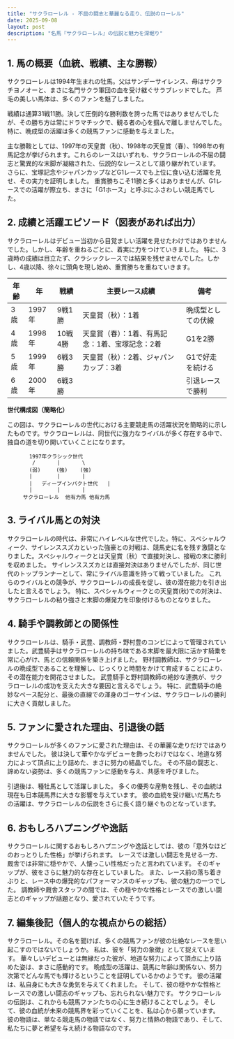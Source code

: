 ```yaml
---
title: "サクラローレル - 不屈の闘志と華麗なる走り、伝説のローレル"
date: 2025-09-08
layout: post
description: "名馬『サクラローレル』の伝説と魅力を深堀り"
---
```


## 1. 馬の概要（血統、戦績、主な勝鞍）

サクラローレルは1994年生まれの牡馬。父はサンデーサイレンス、母はサクラチヨノオーと、まさに名門サクラ軍団の血を受け継ぐサラブレッドでした。  芦毛の美しい馬体は、多くのファンを魅了しました。

戦績は通算31戦11勝。決して圧倒的な勝利数を誇った馬ではありませんでしたが、その勝ち方は常にドラマチックで、観る者の心を掴んで離しませんでした。  特に、晩成型の活躍は多くの競馬ファンに感動を与えました。

主な勝鞍としては、1997年の天皇賞（秋）、1998年の天皇賞（春）、1998年の有馬記念が挙げられます。これらのレースはいずれも、サクラローレルの不屈の闘志と驚異的な末脚が凝縮された、伝説的なレースとして語り継がれています。  さらに、宝塚記念やジャパンカップなどG1レースでも上位に食い込む活躍を見せ、その実力を証明しました。  重賞勝ちこそ11勝と多くはありませんが、G1レースでの活躍が際立ち、まさに「G1ホース」と呼ぶにふさわしい競走馬でした。


## 2. 成績と活躍エピソード（図表があれば出力）

サクラローレルはデビュー当初から目覚ましい活躍を見せたわけではありませんでした。しかし、年齢を重ねるごとに、着実に力をつけていきました。  特に、3歳時の成績は目立たず、クラシックレースでは結果を残せませんでした。しかし、4歳以降、徐々に頭角を現し始め、重賞勝ちを重ねていきます。

| 年齢 | 年 | 戦績 | 主要レース成績 | 備考 |
|---|---|---|---|---|
| 3歳 | 1997年 | 9戦1勝 |  天皇賞（秋）：1着 | 晩成型としての伏線 |
| 4歳 | 1998年 | 10戦4勝 | 天皇賞（春）：1着、有馬記念：1着、宝塚記念：2着 |  G1を2勝  |
| 5歳 | 1999年 | 6戦3勝 | 天皇賞（秋）：2着、ジャパンカップ：3着 |  G1で好走を続ける |
| 6歳 | 2000年 | 6戦3勝 |  |  引退レースで勝利  |


**世代構成図（簡略化）**

この図は、サクラローレルの世代における主要競走馬の活躍状況を簡略的に示したものです。サクラローレルは、同世代に強力なライバルが多く存在する中で、独自の道を切り開いていくことになります。

```
       1997年クラシック世代
        /       |       \
       (弱)     (強)    (強)
       |        |       |
       |   ディープインパクト世代   |
       |        |       |
     サクラローレル  他有力馬 他有力馬
```


## 3. ライバル馬との対決

サクラローレルの時代は、非常にハイレベルな世代でした。特に、スペシャルウィーク、サイレンススズカといった強豪との対戦は、競馬史に名を残す激闘となりました。スペシャルウィークとは天皇賞（秋）で直接対決し、接戦の末に勝利を収めました。  サイレンススズカとは直接対決はありませんでしたが、同じ世代のトップランナーとして、常にライバル意識を持って戦っていました。  これらのライバルとの競争が、サクラローレルの成長を促し、彼の潜在能力を引き出したと言えるでしょう。  特に、スペシャルウィークとの天皇賞(秋)での対決は、サクラローレルの粘り強さと末脚の爆発力を印象付けるものとなりました。


## 4. 騎手や調教師との関係性

サクラローレルは、騎手・武豊、調教師・野村豊のコンビによって管理されていました。武豊騎手はサクラローレルの持ち味である末脚を最大限に活かす騎乗を常に心がけ、馬との信頼関係を築き上げました。  野村調教師は、サクラローレルの晩成型であることを理解し、じっくりと時間をかけて育成することにより、その潜在能力を開花させました。  武豊騎手と野村調教師の絶妙な連携が、サクラローレルの成功を支えた大きな要因と言えるでしょう。  特に、武豊騎手の絶妙なペース配分と、最後の直線での渾身のゴーサインは、サクラローレルの勝利に大きく貢献しました。


## 5. ファンに愛された理由、引退後の話

サクラローレルが多くのファンに愛された理由は、その華麗な走りだけではありませんでした。  彼は決して華やかなデビューを飾ったわけではなく、地道な努力によって頂点に上り詰めた、まさに努力の結晶でした。  その不屈の闘志と、諦めない姿勢は、多くの競馬ファンに感動を与え、共感を呼びました。

引退後は、種牡馬として活躍しました。  多くの優秀な産駒を残し、その血統は現在も日本競馬界に大きな影響を与えています。  彼の血統を受け継いだ馬たちの活躍は、サクラローレルの伝説をさらに長く語り継ぐものとなっています。


## 6. おもしろハプニングや逸話

サクラローレルに関するおもしろハプニングや逸話としては、彼の「意外なほどのおっとりした性格」が挙げられます。  レースでは激しい闘志を見せる一方、厩舎では非常に穏やかで、人懐っこい性格だったと言われています。  そのギャップが、彼をさらに魅力的な存在としていました。  また、レース前の落ち着きぶりと、レース中の爆発的なパフォーマンスのギャップも、彼の魅力の一つでした。  調教師や厩舎スタッフの間では、その穏やかな性格とレースでの激しい闘志とのギャップが話題となり、愛されていたそうです。


## 7. 編集後記（個人的な視点からの総括）

サクラローレル。その名を聞けば、多くの競馬ファンが彼の壮絶なレースを思い起こすのではないでしょうか。  私は、彼を「努力の象徴」として捉えています。  華々しいデビューとは無縁だった彼が、地道な努力によって頂点に上り詰めた姿は、まさに感動的です。  晩成型の活躍は、競馬に年齢は関係ない、努力次第でどんな馬でも輝けるということを証明しているかのようです。  彼の活躍は、私自身にも大きな勇気を与えてくれました。  そして、彼の穏やかな性格とレースでの激しい闘志のギャップも、忘れられない魅力です。  サクラローレルの伝説は、これからも競馬ファンたちの心に生き続けることでしょう。  そして、彼の血統が未来の競馬界を彩っていくことを、私は心から願っています。  彼の物語は、単なる競走馬の物語ではなく、努力と情熱の物語であり、そして、私たちに夢と希望を与え続ける物語なのです。
